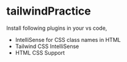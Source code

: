 # tailwindPractice

Install following plugins in your vs code,

- IntelliSense for CSS class names in HTML
- Tailwind CSS IntelliSense
- HTML CSS Support
